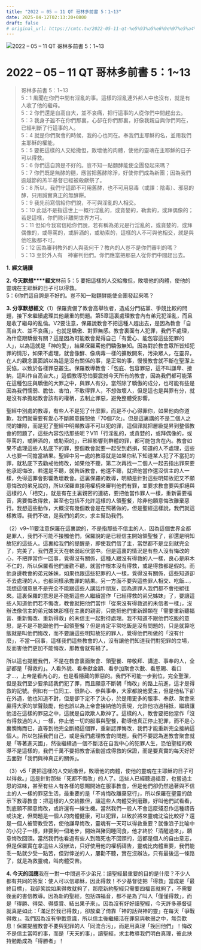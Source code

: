 ```yaml
---
title: "2022 – 05 – 11 QT 哥林多前書 5：1~13"
date: 2025-04-12T02:13:20+0800
draft: false
# original_url: https://cmtc.tw/2022-05-11-qt-%e5%93%a5%e6%9e%97%e5%a4%9a%e5%89%8d%e6%9b%b8-5%ef%bc%9a113
---
```


![2022 – 05 – 11 QT 哥林多前書 5：1\~13](/images/qt.jpg   "2022 – 05 – 11 QT 哥林多前書 5：1\~13")

# 2022 – 05 – 11 QT 哥林多前書 5：1\~13

> 哥林多前書 5：1\~13  
> 5：1 風聞在你們中間有淫亂的事。這樣的淫亂連外邦人中也沒有，就是有人收了他的繼母。  
> 5：2 你們還是自高自大，並不哀痛，把行這事的人從你們中間趕出去。  
> 5：3 我身子雖不在你們那裏，心卻在你們那裏，好像我親自與你們同在，已經判斷了行這事的人。  
> 5：4 就是你們聚會的時候，我的心也同在。奉我們主耶穌的名，並用我們主耶穌的權能，  
> 5：5 要把這樣的人交給撒但，敗壞他的肉體，使他的靈魂在主耶穌的日子可以得救。  
> 5：6 你們這自誇是不好的。豈不知一點麵酵能使全團發起來嗎？  
> 5：7 你們既是無酵的麵，應當把舊酵除淨，好使你們成為新團；因為我們逾越節的羔羊基督已經被殺獻祭了。  
> 5：8 所以，我們守這節不可用舊酵，也不可用惡毒（或譯：陰毒）、邪惡的酵，只用誠實真正的無酵餅。  
> 5：9 我先前寫信給你們說，不可與淫亂的人相交。  
> 5：10 此話不是指這世上一概行淫亂的，或貪婪的，勒索的，或拜偶像的；若是這樣，你們除非離開世界方可。  
> 5：11 但如今我寫信給你們說，若有稱為弟兄是行淫亂的，或貪婪的，或拜偶像的，或辱罵的，或醉酒的，或勒索的，這樣的人不可與他相交，就是與他吃飯都不可。  
> 5：12 因為審判教外的人與我何干？教內的人豈不是你們審判的嗎？  
> 5：13 至於外人有　神審判他們。你們應當把那惡人從你們中間趕出去。

**1.** **經文誦讀**

**2. 今天默想****經文**林前 5：5 要把這樣的人交給撒但，敗壞他的肉體，使他的靈魂在主耶穌的日子可以得救。  
5：6你們這自誇是不好的。豈不知一點麵酵能使全團發起來嗎？

**3. 分享默想經文**（1）保羅責備了教會高舉牧者，造成分門結黨、爭競比較的問題，接下來繼續處理其他嚴重的問題。第5章這裏處理教會內有弟兄犯淫亂，而且是收了繼母的亂倫。V2要注意，保羅說教會不把這種人趕出去，是因為教會「自高自大、並不哀痛」，也就是驕傲、對罪無感。教會裏面有人犯罪，我們不處理，為什麼跟驕傲有關？這是因為可能教會覺得自己「有愛心、能包容這些犯罪的人」，以為這就是「神的愛」，結果保羅罵他們驕傲無知。因為對於教會眾所皆知犯罪的情形，如果不處理，就會像酵、像病毒一樣的擴散開來，污染眾人，在靈界，在人的觀念裏面誤以為這是沒有關係的事，是正常的事，慢慢教會就不斷在聖潔上妥協，以致於各樣罪惡叢生。保羅教導教會：「包庇、包容罪惡，這不叫謙卑、接納，這叫作自高自大。」這個教導恐怕要震撼今天所有的教會，因為我們都可能落在這種包庇與驕傲的大罪之中，與罪人有分。當然除了驕傲的成分，也可能有些是因為我們懦弱、膽怯、害怕，不敢得罪人，不想做壞人，但是這也是與罪有分，就是沒有承擔起教會該有的權柄，去制止罪惡，避免整體受影響。

聖經中別處的教導，有些人不是犯了什麼罪，而是不小心得罪你，如果他向你道歉，我們就需要有愛心不斷願意饒恕他「70個7次」。但是這裏講的不是二個人之間的嫌隙，而是犯了聖經中明顯教導不可以犯的罪，這個罪就把層級提昇到整個教會的問題了，這些內容包括那些呢？V11「行淫亂的，或貪婪的，或拜偶像的，或辱罵的，或醉酒的，或勒索的」，已經影響到群體的罪，都可能包含在內。教會如果不處理這些人私底下的罪，整個教會就要一起受到虧損，知道的人不處理，這些人也要一同擔當結果。聖經中另一處的教導就是如果你私下知道某人犯了不當犯的罪，就私底下去勸戒他悔改，如果他不聽，第二次再找一二個人一起去指出罪來要他承認悔改，若還是不聽，就告訴教會，他還不聽，就把他當作還沒信主的人一樣，免得這罪會影響敗壞教會。這裏保羅的教導，明顯是針對這些明知故犯又不願意悔改的弟兄說的，所以保羅直接用權柄來審判他們有罪，並要求教會要與拒絕與這樣的人「相交」，就是有在主裏親密的連結，要把他當作罪人一樣，重新需要福音，需要悔改得救，甚至也包括不允許這樣的人領聖餐，除非他願意悔改離棄惡行。我想這些動作，大概沒有幾個教會是在照著做的，但是聖經這樣說，我們就這樣教導。我們不做，是我們的虧欠，求主幫助我們。

（2）v9\~11要注意保羅在這裏說的，不是指那些不信主的人，因為這個世界全都是罪人，我們不可能不接觸他們，保羅說的是已經信主開始領聖餐了，卻還是明知故犯的這些人。這裏給我們的提醒是，即使我們信了主，當然都不是立刻就完全了，完美了，我們還天天在軟弱起伏當中。但是這裏的情況是有些人沒有悔改的心，不把罪當作一回事，覺得沒有關係，這種人跟沒有得救的人一樣，良心是麻木不仁的，所以保羅看他們屢勸不聽，就當作根本沒有得救，或是得救都是假的。而他身邊教會的弟兄姊妹，如果也跟這些犯罪的人一樣，覺得沒有關係，這些知道卻不去處理的人，也都同樣承擔罪的結果。另一方面不要與這些罪人相交、吃飯…，我想這個意思不是完全不能跟這些人講話作朋友，因為連罪人我們都不會拒絕往來。這裏保羅的意思是不能把這些人繼續當作「已經得救的弟兄姊妹」了，要讓這些人知道他們若不悔改，教會就把他們當作「從來沒有得救過的未信者一樣」，沒辦法像信主的弟兄姊妹那樣在主裏的親密，只能把他們重新歸類在「需要重新聽福音、重新悔改、重新得救」的未信主一起對待處理。我不知道不跟他們吃飯的意思，是不是不能跟他們一起領聖餐？但是肯定平常吃飯是沒有問題的，只是就算吃飯就是叫他們悔改，而不要讓這些明知故犯的罪人，覺得他們所做的「沒有什麼」，不當一回事，這樣我們這些教會的人，沒有讓他們知道我們對犯罪的立場，反而害他們更加不能悔改，那教會就有禍了。

所以這也提醒我們，不是在教會裏面聚會、領聖餐、帶敬拜、講道、事奉的人，全部都是「得救的」。人看外貌、看奉獻金額、看參加聚會次數、看恩賜、看口才…，上帝是看內心的，也是看隱藏的罪惡的。我們不可能一步到位，完全聖潔，但是我們至少要承認我們犯了罪，而且願意不斷朝「悔改」的路上前進，這才是得救的記號。例如有一位同工、很熱心、參與事奉，大家都說他愛主，但是他私下卻在外遇，他也知道不對，但是卻下定不了決心，於是用更多的服事、奉獻、聚會來贏得大家的掌聲鼓勵，他也誤以為上帝會接納他的表現，允許他功過相抵，繼續讓他活在這樣的罪惡之中，這就是自欺欺人欺神了。這樣的人，教會要把他當作「沒有得救過的人」一樣，停止他一切的服事與聖餐，勸導他真正停止犯罪，而不是心裏懊悔而已，直等到他完全斷絕這個罪，重新認罪悔改，我們才能重新完全接納這個人。所以包括我們自己，或是我們處理教會的問題，我們不要認為進教會聚會就是「等著進天國」，然後繼續過一個不斷活在自我中心的犯罪人生，恐怕聖經的教導不是這樣的，我們千萬不要把教會活動當成得救的保證，而是要真實的每天好好去面對「我們與神真正的關係」。

（3）v5「要把這樣的人交給撒但，敗壞他的肉體，使他的靈魂在主耶穌的日子可以得救。」這是針對那些「死都不悔改」的人了。這些人已經聽過福音，也嘗過主恩的滋味，甚至有些人有各樣的恩賜開始在服事教會，但是他們卻仍然過著與不信主的人一樣的罪惡生活，最重要的是「不肯悔改離棄惡行」，所以保羅在聖靈的啟示下教導教會：把這樣的人交給撒但，讓這些人肉體受到磨難，好叫他們試看看，到底願不願意悔改，或許還有一線生機。當然我們一般人不會這麼殘忍作這種禱告或決定，但問題是一個人的肉體健康，可以犯罪，以致於將來靈魂沈淪比較好？還是一個人被管教受苦，使他謙卑悔改，靈魂有一天可以得救重要？就像浪子比喻中的小兒子一樣，非要到一個地步，開始與豬同睡同食，他才終於「清醒過來」，願意悔改回頭。當然我們也看過有些人到臨死也不回頭的，這都是個人的自由意志，但是保羅實在拿這些人沒辦法，只好使用他的權柄禱告，靈魂比肉體重要，我們能乖一點就少受一點苦，但對悖逆的人，屢勸不聽，實在沒辦法，只有最後這一條路了，就是為救靈魂，叫肉體受苦。

**4. 今天的回應**我在一對一中問過不少弟兄：讀聖經最重要的目的是什麼？不少人都有共同的答案：使人可以信耶穌，因此得救！不少基督徒把「得救」當成是「最終目標」，我卻笑說如果得救就夠了，那麼新約聖經只需要四福音就夠了，不需要後面的書信教導。因為新約聖經，包括四福音，都不是為了叫人「僅僅得救」，而是「得勝、得榮、得獎賞、結出果子來」。因為沒有好好讀聖經，今天許多基督徒就真是如此：「滿足於我已得救」，卻放棄了倚靠「神的話與神的靈」在每天「爭戰得救」。我們因為沒有爭戰意識，所以信主後繼續活在罪惡與軟弱之中，無奈歎息！保羅提醒教會不要與犯罪的人「同流合污」，而是用真理「挽回他們」！悔改不是信主當時的事，而是「天天的事」，讀聖經，求主教導我們明白真理，彼此扶持勉勵成為「得勝者」！